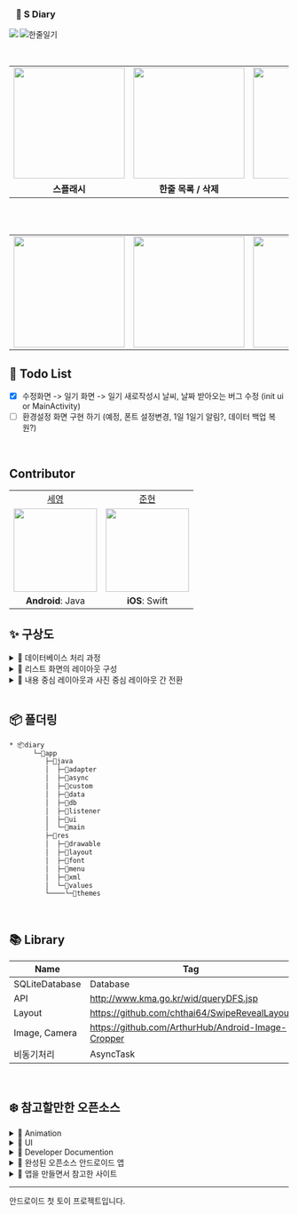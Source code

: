 
### &nbsp;&nbsp; :memo: S Diary

<img src="https://user-images.githubusercontent.com/54762273/155878293-559f6e0f-f516-4ade-af3c-5f84187ff339.png" align=left >


![한줄일기](https://user-images.githubusercontent.com/54762273/154873330-50e5637a-85f6-44fb-9248-246010a77442.png)


<br>

<table>
  <tr>
    <td><img width="200" src="https://user-images.githubusercontent.com/54762273/158201208-9709a785-f3c2-40bb-8607-667b6a4a96d5.gif"></td>
    <td><img width="200" src="https://user-images.githubusercontent.com/54762273/158209057-2397ca0e-0a13-4e84-b792-e694437b9674.gif"></td>
    <td><img width="200" src="https://user-images.githubusercontent.com/54762273/158202991-6734dd5f-9b5a-4015-9753-57ca258f621b.gif"></td>
    <td><img width="200" src="https://user-images.githubusercontent.com/54762273/158204639-b5a8b4c1-a85c-407a-aed5-59aa5aff0b3c.gif"></td>
    <td><img width="200" src="https://user-images.githubusercontent.com/54762273/158206651-b11304f0-4cfa-4a5f-aeac-e2d6465bc629.gif"></td>
  </tr>
  <tr>
    <td align="center"><b>스플래시</b></td>
    <td align="center"><b>한줄 목록 / 삭제</b></td>
    <td align="center"><b>오늘 한줄</b></td>
    <td align="center"><b>수정</b></td>
    <td align="center"><b>기분 통계</b></td>
  </tr>
</table>
<br>


<br>


<table>

 <tr>
    <td><img width="200" src="https://user-images.githubusercontent.com/54762273/158210072-7b4e89ec-7681-4207-8608-18249188985e.jpg"></td>
    <td><img width="200" src="https://user-images.githubusercontent.com/54762273/156724763-89b2ca3a-af3d-4a7e-9634-d6e3df1400fd.jpg"></td>
    <td><img width="200" src="https://user-images.githubusercontent.com/54762273/158210083-c3d23489-6b88-46da-a207-e30bec48bc26.jpg"></td>
  </tr>
</table>



## 💭  Todo List
- [x] 수정화면 -> 일기 화면 -> 일기 새로작성시 날씨, 날짜 받아오는 버그 수정 (init ui or MainActivity)
- [ ] 환경설정 화면 구현 하기 (예정, 폰트 설정변경, 1일 1일기 알림?, 데이터 백업 복원?)

<br>

## Contributor

<table align="center">
  <tr align="center">
    <td><a href="https://github.com/sey2">세영</a></td>
    <td><a href="https://github.com/xpexpe">준현</a></td>
  </tr>
  <tr align="center">
    <td><img src="https://github.com/sey2.png" width="150"></td>
    <td><img src="https://github.com/xpexpe.png" width="150"></td>
  </tr>
  <tr align="center">
      <tr align="center">
    <td><b>Android</b>: Java</a></td>
    <td><b>iOS</b>: Swift</a></td>
  </tr>
</table>

##  ✨ 구상도

<details markdown="1">

<summary>🐾 데이터베이스 처리 과정</summary>


![Untitled Diagram drawio (2)](https://user-images.githubusercontent.com/54762273/152700266-fbb13f71-0534-4f0e-92d0-9213893abbb7.png)

</details>



<details markdown="1">

<summary>🐾 리스트 화면의 레이아웃 구성</summary>

![Untitled Diagram drawio (4)](https://user-images.githubusercontent.com/54762273/152699690-08a44eea-20f6-4cc0-8852-196dd91d63d6.png)
</details>

<details markdown="1">
<summary>🐾 내용 중심 레이아웃과 사진 중심 레이아웃 간 전환</summary>

![Untitled Diagram drawio (6)](https://user-images.githubusercontent.com/54762273/152699956-28463685-ca76-4714-ac0b-e2e299c6a955.png)
</details>

<br>

## 📦 폴더링

```bash
* 📦diary
      └─📂app
         ├─📂java
         │  ├─📂adapter
         │  ├─📂async
         │  ├─📂custom
         │  ├─📂data
         │  ├─📂db
         │  ├─📂listener
         │  ├─📂ui
         │  └─📂main
         ├─📂res
         │  ├─📂drawable
         │  ├─📂layout
         │  ├─📂font
         │  ├─📂menu
         │  ├─📂xml
         │  └─📂values
         └────└─📂themes       
```

<br>

##  📚 Library

| Name |Tag |
|--|--|
| SQLiteDatabase | Database  |
|API| http://www.kma.go.kr/wid/queryDFS.jsp|
|Layout| https://github.com/chthai64/SwipeRevealLayout|
|Image, Camera|https://github.com/ArthurHub/Android-Image-Cropper|
|비동기처리|AsyncTask|

<br>

## ❄️ 참고할만한 오픈소스
<details markdown="1">

<summary>📌 Animation </summary>
&nbsp;&nbsp;&nbsp;&nbsp;&nbsp;<a href = "https://github.com/daimajia/AndroidViewAnimations"> 📍 Animation </a>
</details>

<details markdown="1">

<summary>📌 UI </summary>

&nbsp;&nbsp;&nbsp;&nbsp;&nbsp;<a href = "https://appsnipp.com/tag/android-ui-design-elements/"> 📍  UI 템플릿  </a>

&nbsp;&nbsp;&nbsp;&nbsp;&nbsp;<a href = "https://coding-factory.tistory.com/209"> 📍오픈소스 UI (움짤로 되어 있고 원하는 기능을 쉽게 찾음</a>

&nbsp;&nbsp;&nbsp;&nbsp;&nbsp;<a href = "https://github.com/wasabeef/awesome-android-ui"> 📍깃 허브 오픈소스 UI 모음집 </a>

</details>

<details markdown="1">

<summary> 📌 Developer Documention </summary>
&nbsp;&nbsp;&nbsp;&nbsp;&nbsp;<a href = "https://developers-kr.googleblog.com/2015/06/designsupport.html"> 📍 Google Developers Korea</a>
</details>

<details markdown="1">

<summary> 📌 완성된 오픈소스 안드로이드 앱</summary>
&nbsp;&nbsp;&nbsp;&nbsp;&nbsp;<a href = "https://blog.aritraroy.in/20-awesome-open-source-android-apps-to-boost-your-development-skills-b62832cf0fa4"> 📍 오픈소스 안드로이드 앱 모음</a>
</details>

<details markdown="1">

<summary>📌 앱을 만들면서 참고한 사이트  </summary>
&nbsp;&nbsp;&nbsp;&nbsp;&nbsp;<a href = "https://droidbyme.medium.com/android-recyclerview-with-swipe-layout-ec62caedf694"> 📍 SwipeLayout </a>
</details>


---

안드로이드 첫 토이 프로젝트입니다.








